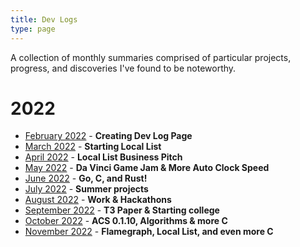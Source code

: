 ```yaml
---
title: Dev Logs
type: page
---
```


A collection of monthly summaries comprised of particular projects, progress, and discoveries I've found to be noteworthy.

# 2022
- [February 2022](/devlogs/february-2022) - **Creating Dev Log Page**
- [March 2022](/devlogs/march-2022) - **Starting Local List**
- [April 2022](/devlogs/april-2022) - **Local List Business Pitch**
- [May 2022](/devlogs/may-2022) - **Da Vinci Game Jam & More Auto Clock Speed**
- [June 2022](/devlogs/june-2022) - **Go, C, and Rust!**
- [July 2022](/devlogs/july-2022) - **Summer projects**
- [August 2022](/devlogs/august-2022) - **Work & Hackathons**
- [September 2022](/devlogs/september-2022) - **T3 Paper & Starting college**
- [October 2022](/devlogs/october-2022) - **ACS 0.1.10, Algorithms & more C**
- [November 2022](/devlogs/november-2022) - **Flamegraph, Local List, and even more C**
